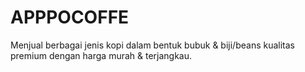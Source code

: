 # APPPOCOFFE
Menjual berbagai jenis kopi dalam bentuk bubuk &amp; biji/beans kualitas premium dengan harga murah &amp; terjangkau.
